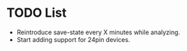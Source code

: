 # TODO List

- Reintroduce save-state every X minutes while analyzing.
- Start adding support for 24pin devices.

